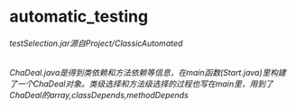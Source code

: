 # automatic_testing
###### testSelection.jar源自Project/ClassicAutomated

###### ChaDeal.java是得到类依赖和方法依赖等信息，在main函数(Start.java)里构建了一个ChaDeal对象。类级选择和方法级选择的过程也写在main里，用到了ChaDeal的array,classDepends,methodDepends